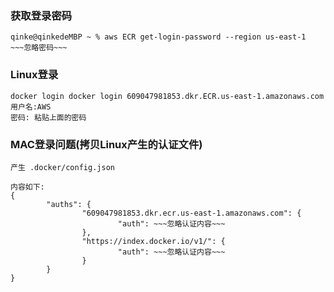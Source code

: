 ### 获取登录密码
```shell
qinke@qinkedeMBP ~ % aws ECR get-login-password --region us-east-1
~~~忽略密码~~~
```

### Linux登录
```shell
docker login docker login 609047981853.dkr.ECR.us-east-1.amazonaws.com
用户名:AWS
密码: 粘贴上面的密码
```

### MAC登录问题(拷贝Linux产生的认证文件)
```shell
产生 .docker/config.json

内容如下:
{
        "auths": {
                "609047981853.dkr.ecr.us-east-1.amazonaws.com": {
                        "auth": ~~~忽略认证内容~~~ 
                },
                "https://index.docker.io/v1/": {
                        "auth": ~~~忽略认证内容~~~ 
                }
        }
}
```